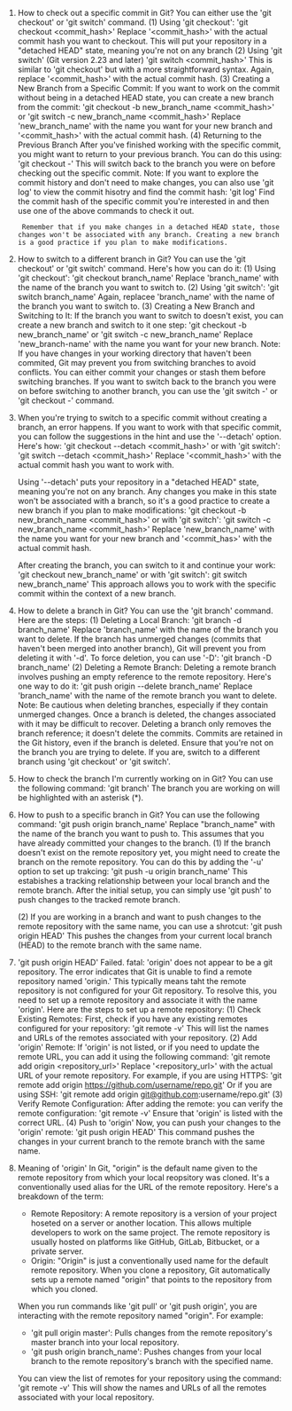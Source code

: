 1. How to check out a specific commit in Git?
   You can either use the 'git checkout' or 'git switch' command.
    (1) Using 'git checkout':
        'git checkout <commit_hash>'
        Replace '<commit_hash>' with the actual commit hash you want to checkout. This will put your repository in a "detached HEAD" state, meaning you're not on any branch
    (2) Using 'git switch' (Git version 2.23 and later)
        'git switch <commit_hash>'
        This is similar to 'git checkout' but with a more straightforward syntax. Again, replace '<commit_hash>' with the actual commit hash.
    (3) Creating a New Branch from a Specific Commit:
        If you want to work on the commit without being in a detached HEAD state, you can create a new branch from the commit:
        'git checkout -b new_branch_name <commit_hash>'
        or 
        'git switch -c new_branch_name <commit_hash>'
        Replace 'new_branch_name' with the name you want for your new branch and '<commit_hash>' with the actual commit hash.
    (4) Returning to the Previous Branch
        After you've finished working with the specific commit, you might want to return to your previous branch. You can do this using:
        'git checkout -'
        This will switch back to the branch you were on before checking out the specific commit.
    Note:
        If you want to explore the commit history and don't need to make changes, you can also use 'git log' to view the commit hisotry and find the commit hash:
        'git log'
        Find the commit hash of the specific commit you're interested in and then use one of the above commands to check it out.

        Remember that if you make changes in a detached HEAD state, those changes won't be associated with any branch. Creating a new branch is a good practice if you plan to make modifications.

2. How to switch to a different branch in Git?
    You can use the 'git checkout' or 'git switch' command. Here's how you can do it:
    (1) Using 'git checkout':
        'git checkout branch_name'
        Replace 'branch_name' with the name of the branch you want to switch to.
    (2) Using 'git switch':
        'git switch branch_name'
        Again, replacee 'branch_name' with the name of the branch you want to switch to.
    (3) Creating a New Branch and Switching to It:
        If the branch you want to switch to doesn't exist, you can create a new branch and switch to it one step:
        'git checkout -b new_branch_name'
        or 
        'git switch -c new_branch_name'
        Replace 'new_branch-name' with the name you want for your new branch.
    Note: 
    If you have changes in your working directory that haven't been commited, Git may prevent you from switching branches to avoid conflicts. You can either commit your changes or stash them before switching branches.
    If you want to switch back to the branch you were on before switching to another branch, you can use the 'git switch -' or 'git checkout -' command.

3.  When you're trying to switch to a specific commit without creating a branch, an error   happens. If you want to work with that specific commit, you can follow the suggestions in the hint and use the '--detach' option. Here's how:
    'git checkout --detach <commit_hash>'
    or with 'git switch':
    'git switch --detach <commit_hash>'
    Replace '<commit_hash>' with the actual commit hash you want to work with.

    Using '--detach' puts your repository in a "detached HEAD" state, meaning you're not on any branch. Any changes you make in this state won't be associated with a branch, so it's a good practice to create a new branch if you plan to make modifications:
    'git checkout -b new_branch_name <commit_hash>'
    or with 'git switch':
    'git switch -c new_branch_name <commit_hash>'
    Replace 'new_branch_name' with the name you want for your new branch and '<commit_has>' with the actual commit hash.

    After creating the branch, you can switch to it and continue your work:
    'git checkout new_branch_name'
    or with 'git switch':
    git switch new_branch_name'
    This approach allows you to work with the specific commit within the context of a new branch.

4. How to delete a branch in Git?
    You can use the 'git branch' command. Here are the steps:
    (1) Deleting a Local Branch:
        'git branch -d branch_name'
        Replace 'branch_name' with the name of the branch you want to delete. If the branch has unmerged changes (commits that haven't been merged into another branch), Git will prevent you from deleting it with '-d'. To force deletion, you can use '-D':
        'git branch -D branch_name'
    (2) Deleting a Remote Branch:
        Deleting a remote branch involves pushing an empty reference to the remote repository. Here's one way to do it:
        'git push origin --delete branch_name'
        Replace 'branch_name' with the name of the remote branch you want to delete.
    Note:
        Be cautious when deleting branches, especially if they contain unmerged changes. Once a branch is deleted, the changes associated with it may be difficult to recover.
        Deleting a branch only removes the branch reference; it doesn't delete the commits. Commits are retained in the Git history, even if the branch is deleted.
        Ensure that you're not on the branch you are trying to delete. If you are, switch to a different branch using 'git checkout' or 'git switch'.

5. How to check the branch I'm currently working on in Git?
    You can use the following command:
    'git branch'
    The branch you are working on will be highlighted with an asterisk (*). 

6. How to push to a specific branch in Git?
    You can use the following command:
    'git push origin branch_name'
    Replace "branch_name" with the name of the branch you want to push to. This assumes that you have already committed your changes to the branch.
    (1) If the branch doesn't exist on the remote repository yet, you might need to create the branch on the remote repository. You can do this by adding the '-u' option to set up trakcing:
    'git push -u origin branch_name'
    This estabishes a tracking relationship between your local branch and the remote branch. After the initial setup, you can simply use 'git push' to push changes to the tracked remote branch.

    (2) If you are working in a branch and want to push changes to the remote repository with the same name, you can use a shrotcut:
    'git push origin HEAD'
    This pushes the changes from your current local branch (HEAD) to the remote branch with the same name.

7. 'git push origin HEAD' Failed. fatal: 'origin' does not appear to be a git repository. 
    The error indicates that Git is unable to find a remote repository named 'origin.' This typically means taht the remote repository is not configured for your Git repository. To resolve this, you need to set up a remote repository and associate it with the name 'origin'.
    Here are the steps to set up a remote repository:
    (1) Check Existing Remotes:
        First, check if you have any existing remotes configured for your repository:
        'git remote -v'
        This will list the names and URLs of the remotes associated with your repository.
    (2) Add 'origin' Remote:
        If 'origin' is not listed, or if you need to update the remote URL, you can add it using the following command:
        'git remote add origin <repository_url>'
        Replace '<repository_url>' with the actual URL of your remote repository. For example, if you are using HTTPS:
        'git remote add origin https://github.com/username/repo.git'
        Or if you are using SSH:
        'git remote add origin git@github.com:username/repo.git'
    (3) Verify Remote Configuration:
        After adding the remote: you can verify the remote configuration:
        'git remote -v'
        Ensure that 'origin' is listed with the correct URL.
    (4) Push to 'origin'
        Now, you can push your changes to the 'origin' remote:
        'git push origin HEAD'
        This command pushes the changes in your current branch to the remote branch with the same name.

8. Meaning of 'origin'
    In Git, "origin" is the default name given to the remote repository from which your local reopsitory was cloned. It's a conventionally used alias for the URL of the remote repository.
    Here's a breakdown of the term:
    * Remote Repository: A remote repository is a version of your project hoseted on a server or another location. This allows multiple developers to work on the same project. The remote repository is usually hosted on platforms like GitHub, GitLab, Bitbucket, or a private server.
    * Origin: "Origin" is just a conventionally used name for the default remote repository. When you clone a repository, Git automatically sets up a remote named "origin" that points to the repository from which you cloned.

    When you run commands like 'git pull' or 'git push origin', you are interacting with the remote repository named "origin". For example:
    * 'git pull origin master': Pulls changes from the remote repository's master branch into your local repository.
    * 'git push origin branch_name': Pushes changes from your local branch to the remote repository's branch with the specified name.

    You can view the list of remotes for your repository using the command:
    'git remote -v' 
    This will show the names and URLs of all the remotes associated with your local repository.